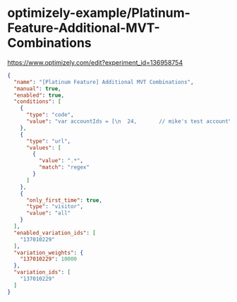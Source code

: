 optimizely-example/Platinum-Feature-Additional-MVT-Combinations
==============================================================

https://www.optimizely.com/edit?experiment_id=136958754

```json
{
  "name": "[Platinum Feature] Additional MVT Combinations",
  "manual": true,
  "enabled": true,
  "conditions": [
    {
      "type": "code",
      "value": "var accountIds = [\n  24,       // mike's test account\n  111395441 // livecareer\n];\nvar a = window.accountId;\n(window.accountInfoLoaded &&\n accountIds.indexOf(a) >= 0)"
    },
    {
      "type": "url",
      "values": [
        {
          "value": ".*",
          "match": "regex"
        }
      ]
    },
    {
      "only_first_time": true,
      "type": "visitor",
      "value": "all"
    }
  ],
  "enabled_variation_ids": [
    "137010229"
  ],
  "variation_weights": {
    "137010229": 10000
  },
  "variation_ids": [
    "137010229"
  ]
}
```